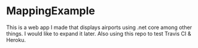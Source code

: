 # MappingExample
This is a web app I made that displays airports using .net core among other things.  I would like to expand it later.  Also using this repo to test Travis CI & Heroku.
